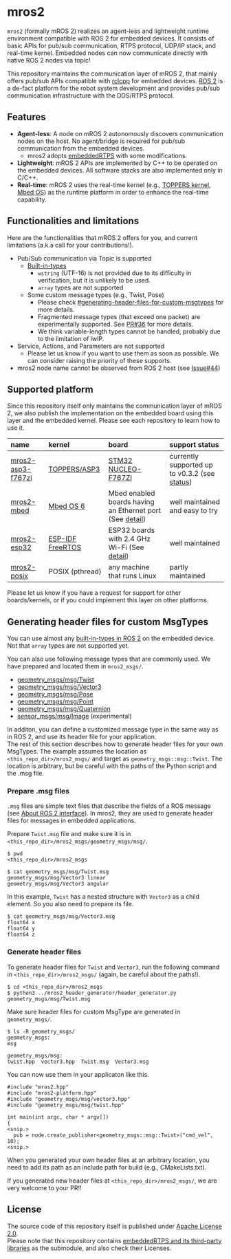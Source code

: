# mros2

`mros2` (formally mROS 2) realizes an agent-less and lightweight runtime environment compatible with ROS 2 for embedded devices.
It consists of basic APIs for pub/sub communication, RTPS protocol, UDP/IP stack, and real-time kernel.
Embedded nodes can now communicate directly with native ROS 2 nodes via topic!

This repository maintains the communication layer of mROS 2, that mainly offers pub/sub APIs compatible with [rclcpp](https://docs.ros2.org/dashing/api/rclcpp/index.html) for embedded devices. 
[ROS 2](https://docs.ros.org/en/dashing/) is a de-fact platform for the robot system development and provides pub/sub communication infrastructure with the DDS/RTPS protocol.

## Features

- **Agent-less**: A node on mROS 2 autonomously discovers communication nodes on the host. No agent/bridge is required for pub/sub communication from the embedded devices.
  - mros2 adopts [embeddedRTPS](https://github.com/mROS-base/embeddedRTPS) with some modifications. 
- **Lightweight**: mROS 2 APIs are implemented by C++ to be operated on the embedded devices. All software stacks are also implemented only in C/C++.
- **Real-time**: mROS 2 uses the real-time kernel (e.g., [TOPPERS kernel](https://www.toppers.jp/en/project.html), [Mbed OS](https://os.mbed.com/mbed-os/)) as the runtime platform in order to enhance the real-time capability.

## Functionalities and limitations

Here are the functionalities that mROS 2 offers for you, and current limitations (a.k.a call for your contributions!).

- Pub/Sub communication via Topic is supported
  - [Built-in-types](https://docs.ros.org/en/foxy/Concepts/About-ROS-Interfaces.html#field-types)
    - `wstring` (UTF-16) is not provided due to its difficulty in verification, but it is unlikely to be used.
    - `array` types are not supported
  - Some custom message types (e.g., Twist, Pose)
    - Please check [#generating-header-files-for-custom-msgtypes](https://github.com/mROS-base/mros2#generating-header-files-for-custom-msgtypes) for more details.
    - Fragmented message types (that exceed one packet) are experimentally supported. See [PR#36](https://github.com/mROS-base/mros2/pull/36) for more details.
    - We think variable-length types cannot be handled, probably due to the limitation of lwIP.
- Service, Actions, and Parameters are not supported
  - Please let us know if you want to use them as soon as possible. We can consider raising the priority of these supports.
- mros2 node name cannot be observed from ROS 2 host (see [Issue#44](https://github.com/mROS-base/mros2/issues/44))

## Supported platform

Since this repository itself only maintains the communication layer of mROS 2, we also publish the implementation on the embedded board using this layer and the embedded kernel.
Please see each repository to learn how to use it.


| name | kernel | board | support status |
|:---|:---|:---|:---|
| [mros2-asp3-f767zi](https://github.com/mROS-base/mros2-asp3-f767zi) | [TOPPERS/ASP3](https://www.toppers.jp/en/project.html) | [STM32 NUCLEO-F767ZI](https://www.st.com/en/evaluation-tools/nucleo-f767zi.html) | currently supported up to v0.3.2 (see [status](https://github.com/mROS-base/mros2-asp3-f767zi/issues/74)) |
| [mros2-mbed](https://github.com/mROS-base/mros2-mbed) | [Mbed OS 6](https://github.com/ARMmbed/mbed-os) | Mbed enabled boards having an Ethernet port (See [detail](https://github.com/mROS-base/mros2-mbed#supported-environment)) | well maintained and easy to try |
| [mros2-esp32](https://github.com/mROS-base/mros2-esp32) | [ESP-IDF FreeRTOS](https://docs.espressif.com/projects/esp-idf/en/latest/esp32/api-reference/system/freertos_idf.html) | ESP32 boards with 2.4 GHz Wi-Fi (See [detail](https://github.com/mROS-base/mros2-esp32#supported-environment)) | well maintained |
| [mros2-posix](https://github.com/mROS-base/mros2-posix) | POSIX (pthread) | any machine that runs Linux | partly maintained |

Please let us know if you have a request for support for other boards/kernels, or if you could implement this layer on other platforms.

## Generating header files for custom MsgTypes

You can use almost any [built-in-types in ROS 2](https://docs.ros.org/en/rolling/Concepts/About-ROS-Interfaces.html#field-types) on the embedded device.
Not that `array` types are not supported yet.

You can also use following message types that are commonly used. We have prepared and located them in `mros2_msgs/`.

- [geometry_msgs/msg/Twist](https://docs.ros2.org/latest/api/geometry_msgs/msg/Twist.html)
- [geometry_msgs/msg/Vector3](https://docs.ros2.org/latest/api/geometry_msgs/msg/Vector3.html)
- [geometry_msgs/msg/Pose](https://docs.ros2.org/latest/api/geometry_msgs/msg/Pose.html)
- [geometry_msgs/msg/Point](https://docs.ros2.org/latest/api/geometry_msgs/msg/Point.html)
- [geometry_msgs/msg/Quaternion](https://docs.ros2.org/latest/api/geometry_msgs/msg/Quaternion.html)
- [sensor_msgs/msg/Image](https://docs.ros2.org/latest/api/sensor_msgs/msg/Image.html) (experimental)

In additon, you can define a customized message type in the same way as in ROS 2, and use its header file for your application.  
The rest of this section describes how to generate header files for your own MsgTypes. 
The example assumes the location as `<this_repo_dir>/mros2_msgs/` and target as `geometry_msgs::msg::Twist`.
The location is arbitrary, but be careful with the paths of the Python script and the .msg file.

### Prepare .msg files

`.msg` files are simple text files that describe the fields of a ROS message (see [About ROS 2 interface](https://docs.ros.org/en/rolling/Concepts/About-ROS-Interfaces.html)). In mros2, they are used to generate header files for messages in embedded applications.

Prepare `Twist.msg` file and make sure it is in `<this_repo_dir>/mros2_msgs/geometry_msgs/msg/`.

```
$ pwd
<this_repo_dir>/mros2_msgs

$ cat geometry_msgs/msg/Twist.msg
geometry_msgs/msg/Vector3 linear
geometry_msgs/msg/Vector3 angular
```

In this example, `Twist` has a nested structure with `Vector3` as a child element. So you also need to prepare its file.

```
$ cat geometry_msgs/msg/Vector3.msg
float64 x
float64 y
float64 z
```

### Generate header files

To generate header files for `Twist` and `Vector3`, run the following command in `<this_repo_dir>/mros2_msgs/` (again, be careful about the paths!).

```
$ cd <this_repo_dir>/mros2_msgs
$ python3 ../mros2_header_generator/header_generator.py geometry_msgs/msg/Twist.msg
```

Make sure header files for custom MsgType are generated in `geometry_msgs/`.

```
$ ls -R geometry_msgs/
geometry_msgs:
msg

geometry_msgs/msg:
twist.hpp  vector3.hpp  Twist.msg  Vector3.msg
```

You can now use them in your applicaton like this.

```
#include "mros2.hpp"
#include "mros2-platform.hpp"
#include "geometry_msgs/msg/vector3.hpp"
#include "geometry_msgs/msg/twist.hpp"

int main(int argc, char * argv[])
{
<snip.>
  pub = node.create_publisher<geometry_msgs::msg::Twist>("cmd_vel", 10);
<snip.>
```

When you generated your own header files at an arbitrary location, you need to add its path as an include path for build (e.g., CMakeLists.txt).

If you generated new header files at `<this_repo_dir>/mros2_msgs/`, we are very welcome to your PR!!

## License

The source code of this repository itself is published under [Apache License 2.0](https://github.com/mROS-base/mros2/blob/main/LICENSE).  
Please note that this repository contains [embeddedRTPS and its third-party libraries](https://github.com/mROS-base/embeddedRTPS#third-party-libraries) as the submodule, and also check their Licenses.